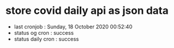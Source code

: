 # store covid daily api as json data

- last cronjob : Sunday, 18 October 2020 00:52:40
- status og cron : success
- status daily cron : success
      
      